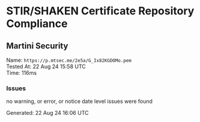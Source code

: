 # STIR/SHAKEN Certificate Repository Compliance

## Martini Security

Name: `https://p.mtsec.me/2e5a/G_Ix82KGDOMo.pem`\
Tested At: 22 Aug 24 15:58 UTC\
Time: 116ms

### Issues

no warning, or error, or notice date level issues were found

Generated: 22 Aug 24 16:06 UTC